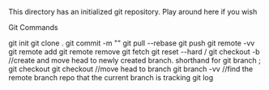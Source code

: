 This directory has an initialized git repository. Play around here if you wish

Git Commands

git init
git clone <location> .
git commit -m ""
git pull --rebase <remoteRepoName> <branchname>
git push <remoteRepoName> <branchname>
git remote -vv
git remote add <remoteRepoName> <location>
git remote remove <remoteRepoName>
git fetch <remoteRepoName> <branchname>
git reset --hard <remoteRepoName>/<branchname>
git checkout -b <branchname>   	//create and move head to newly created branch. shorthand for git branch <branchname>; git checkout <branchname>
git checkout <branchname>	//move head to branch
git branch -vv			//find the remote branch repo that the current branch is tracking
git log
 	
